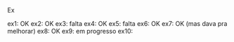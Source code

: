 Ex


ex1: OK
ex2: OK
ex3: falta
ex4: OK
ex5: falta
ex6: OK
ex7: OK (mas dava pra melhorar)
ex8: OK
ex9: em progresso
ex10: 
